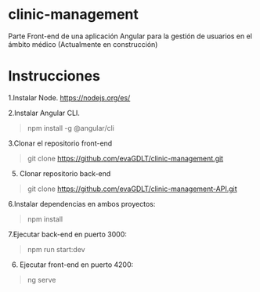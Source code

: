 # clinic-management
Parte Front-end de una aplicación Angular para la gestión de usuarios en el ámbito médico
(Actualmente en construcción)

# Instrucciones

1.Instalar Node.
https://nodejs.org/es/

2.Instalar Angular CLI.
>npm install -g @angular/cli

3.Clonar el repositorio front-end
>git clone https://github.com/evaGDLT/clinic-management.git

5. Clonar repositorio back-end
>git clone https://github.com/evaGDLT/clinic-management-API.git

6.Instalar dependencias en ambos proyectos:
>npm install

7.Ejecutar back-end en puerto 3000:
>npm run start:dev

6. Ejecutar front-end en puerto 4200:
>ng serve






